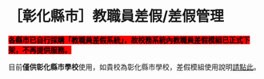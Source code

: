 # ［彰化縣市］教職員差假/差假管理

<mark style="background-color:red;">**各縣市已自行採購「教職員差假系統」，故校務系統內教職員差假模組已正式下架，不再提供服務。**</mark>

目前**僅供彰化縣市學校**使用，如貴校為彰化縣市學校，差假模組使用說明[請點此](http://localhost:5000/s/vqg2FeMqR2UCdJ3mcH2Q/xiao-hang-zheng/jiao-zhi-yuan-cha-jia-cha-jia-guan-li)。
